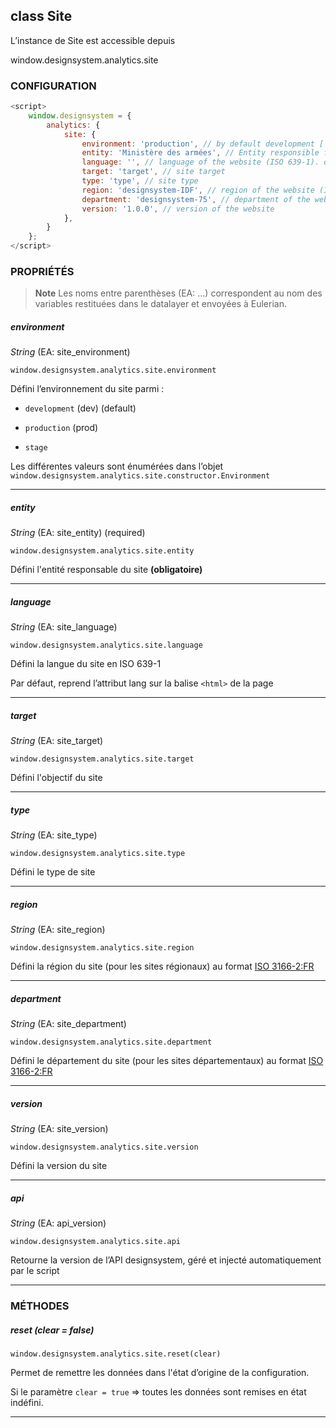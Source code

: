 ## class Site

L’instance de Site est accessible depuis

window.designsystem.analytics.site

### CONFIGURATION

```javascript
<script>
    window.designsystem = {
        analytics: {
            site: {
                environment: 'production', // by default development ['development', 'stage', 'production']
                entity: 'Ministère des armées', // Entity responsible for website
                language: '', // language of the website (ISO 639-1). default to html lang
                target: 'target', // site target
                type: 'type', // site type
                region: 'designsystem-IDF', // region of the website (ISO 3166-2:FR)
                department: 'designsystem-75', // department of the website (ISO 3166-2:FR)
                version: '1.0.0', // version of the website
            },
        }
    };
</script>
```

### PROPRIÉTÉS

> **Note**
> Les noms entre parenthèses (EA: …) correspondent au nom des variables restituées dans le datalayer et envoyées à Eulerian.


##### environment

_String_ (EA: site\_environment)

`window.designsystem.analytics.site.environment`

Défini l’environnement du site parmi :

* `development` (dev) (default)

* `production` (prod)

* `stage`

Les différentes valeurs sont énumérées dans l’objet `window.designsystem.analytics.site.constructor.Environment`

* * *

##### entity

_String_ (EA: site\_entity) (required)

`window.designsystem.analytics.site.entity`

Défini l'entité responsable du site **(obligatoire)**

* * *

##### language

_String_ (EA: site\_language)

`window.designsystem.analytics.site.language`

Défini la langue du site en ISO 639-1

Par défaut, reprend l’attribut lang sur la balise `<html>` de la page

* * *

##### target

_String_ (EA: site\_target)

`window.designsystem.analytics.site.target`

Défini l'objectif du site

* * *

##### type

_String_ (EA: site\_type)

`window.designsystem.analytics.site.type`

Défini le type de site

* * *

##### region

_String_ (EA: site\_region)

`window.designsystem.analytics.site.region`

Défini la région du site (pour les sites régionaux) au format
[ISO 3166-2:FR](https://fr.wikipedia.org/wiki/ISO_3166-2:FR#R.C3.A9gions_m.C3.A9tropolitaines)

* * *

##### department

_String_ (EA: site\_department)

`window.designsystem.analytics.site.department`

Défini le département du site (pour les sites départementaux) au format
[ISO 3166-2:FR](https://fr.wikipedia.org/wiki/ISO_3166-2:FR#D.C3.A9partements_m.C3.A9tropolitains_.2896.29)

* * *

##### version

_String_ (EA: site\_version)

`window.designsystem.analytics.site.version`

Défini la version du site

* * *

##### api

_String_ (EA: api\_version)

`window.designsystem.analytics.site.api`

Retourne la version de l’API designsystem, géré et injecté automatiquement par le script

* * *

### MÉTHODES

##### reset (clear = false)

`window.designsystem.analytics.site.reset(clear)`

Permet de remettre les données dans l'état d’origine de la configuration.

Si le paramètre `clear = true` => toutes les données sont remises en état indéfini.

* * *
